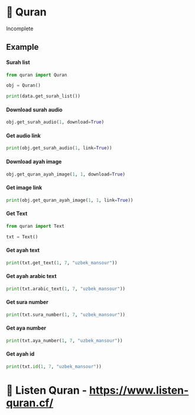 # 📖 Quran
Incomplete

## Example
#### Surah list
```python
from quran import Quran

obj = Quran()

print(data.get_surah_list())
```

#### Download surah audio
```python
obj.get_surah_audio(1, download=True)
```

#### Get audio link
```python
print(obj.get_surah_audio(1, link=True))
```

#### Download ayah image
```python
obj.get_quran_ayah_image(1, 1, download=True)
```

#### Get image link
```python
print(obj.get_quran_ayah_image(1, 1, link=True))
```

#### Get Text
```python
from quran import Text

txt = Text()
```

#### Get ayah text
```python
print(txt.get_text(1, 7, "uzbek_mansour"))
```

#### Get ayah arabic text
```python
print(txt.arabic_text(1, 7, "uzbek_mansour"))
```

#### Get sura number
```python
print(txt.sura_number(1, 7, "uzbek_mansour"))
```

#### Get aya number
```python
print(txt.aya_number(1, 7, "uzbek_mansour"))
```

#### Get ayah id
```python
print(txt.id(1, 7, "uzbek_mansour"))
```

# 🎵 Listen Quran - https://www.listen-quran.cf/
